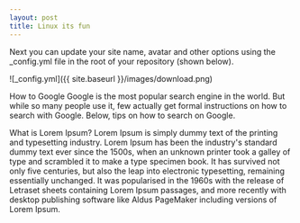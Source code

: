 ```yaml
---
layout: post
title: Linux its fun
---
```


Next you can update your site name, avatar and other options using the _config.yml file in the root of your repository (shown below).

![_config.yml]({{ site.baseurl }}/images/download.png)

How to Google
Google is the most popular search engine in the world. But while so many people use it, few actually get formal instructions on how to search with Google. Below, tips on how to search on Google.

What is Lorem Ipsum?
Lorem Ipsum is simply dummy text of the printing and typesetting industry. Lorem Ipsum has been the industry's standard dummy text ever since the 1500s, when an unknown printer took a galley of type and scrambled it to make a type specimen book. It has survived not only five centuries, but also the leap into electronic typesetting, remaining essentially unchanged. It was popularised in the 1960s with the release of Letraset sheets containing Lorem Ipsum passages, and more recently with desktop publishing software like Aldus PageMaker including versions of Lorem Ipsum.
